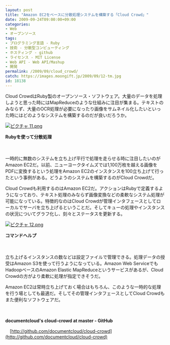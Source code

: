 ```yaml
---
layout: post
title: "Amazon EC2をベースに分散処理システムを構築する「Cloud Crowd」"
date: 2009-09-24T09:00:00+09:00
categories:
- Web
- オープンソース
tags: 
- プログラミング言語 - Ruby
- 技術 - 分散型コンピューティング
- ホスティング - github
- ライセンス - MIT License
- Web API - Web API/Mashup
- 開発
permalink: /2009/09/cloud_crowd/
catch: https://images.moongift.jp/2009/09/12-tm.jpg
id: 18138
---
```

Cloud CrowdはRuby製のオープンソース・ソフトウェア。大量のデータを処理しようと思った時にはMapReduceのような仕組みに注目が集まる。テキストのみならず、大量のOCR処理が必要になったり画像をサムネイル化したいといった時にはどのようなシステムを構築するのだが良いだろうか。

  

[![ピクチャ 11.png](https://images.moongift.jp/2009/09/11-tm.jpg)](https://images.moongift.jp/2009/09/11.png)  
  
**Rubyを使って分散処理**

  

　

  

一時的に無数のシステムを立ち上げ平行で処理を走らせる時に注目したいのがAmazon EC2だ。以前、ニューヨークタイムズでは1,100万枚を越える画像をPDFに変換するという処理をAmazon EC2のインスタンスを100立ち上げて行ったという事例がある。どうようのシステムを構築するのがCloud Crowdだ。

  
  
<!--more-->

Cloud Crowdも利用するのはAmazon EC2だ。アクションはRubyで定義するようになっており、テキスト処理のみならず画像変換などの柔軟なシステム処理が可能になっている。特徴的なのはCloud Crowdが管理インタフェースとしてローカルでサーバを立ち上げるということだ。そしてキューの処理やインスタンスの状況についてグラフ化し、刻々とステータスを更新する。

  

[![ピクチャ 12.png](https://images.moongift.jp/2009/09/12-tm.jpg)](https://images.moongift.jp/2009/09/12.png)  
  
**コマンドヘルプ**

  

　

  

立ち上げるインスタンスの数などは設定ファイルで管理できる。処理データの授受はAmazon S3を使って行うようになっている。Amazon Web ServiceでもHadoopベースのAmazon Elastic MapReduceというサービスがあるが、Cloud Crowdの方がより柔軟に処理が指定できそうだ。

  

Amazon EC2は常時立ち上げておく場合はもちろん、このような一時的な処理を行う場としても最適だ。そしてその管理インタフェースとしてCloud Crowdもまた便利なソフトウェアだ。

  

　

  

**documentcloud's cloud-crowd at master - GitHub**  
  
　[http://github.com/documentcloud/cloud-crowd](http://github.com/documentcloud/cloud-crowd)

  
